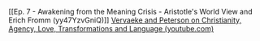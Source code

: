 [[Ep. 7 - Awakening from the Meaning Crisis - Aristotle's World View and Erich Fromm (yy47YzvGniQ)]]
[Vervaeke and Peterson on Christianity, Agency, Love, Transformations and Language (youtube.com)](https://www.youtube.com/watch?v=0jArHxAnXoQ)